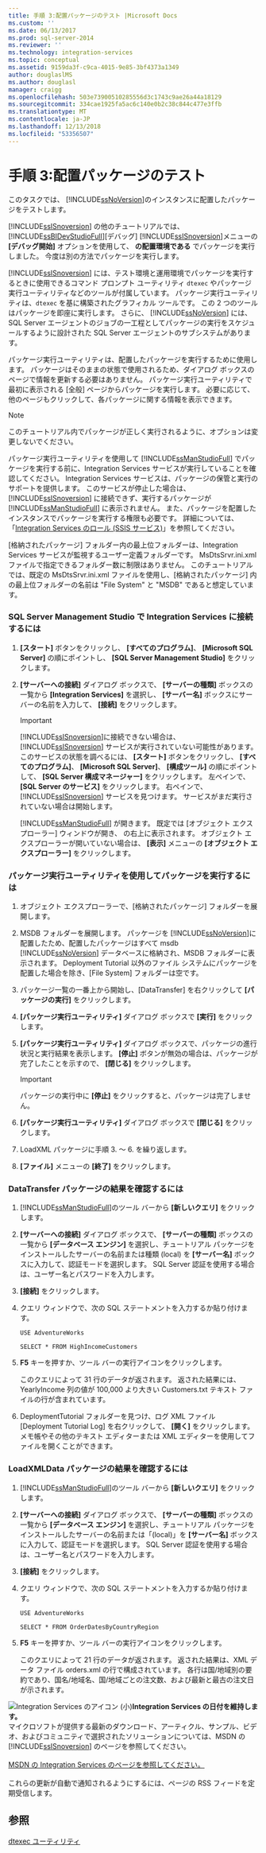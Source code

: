 ```yaml
---
title: 手順 3:配置パッケージのテスト |Microsoft Docs
ms.custom: ''
ms.date: 06/13/2017
ms.prod: sql-server-2014
ms.reviewer: ''
ms.technology: integration-services
ms.topic: conceptual
ms.assetid: 9159da3f-c9ca-4015-9e85-3bf4373a1349
author: douglaslMS
ms.author: douglasl
manager: craigg
ms.openlocfilehash: 503e73900510285556d3c1743c9ae26a44a18129
ms.sourcegitcommit: 334cae1925fa5ac6c140e0b2c38c844c477e3ffb
ms.translationtype: MT
ms.contentlocale: ja-JP
ms.lasthandoff: 12/13/2018
ms.locfileid: "53356507"
---
```

# <a name="step-3-testing-the-deployed-packages"></a>手順 3:配置パッケージのテスト
  このタスクでは、 [!INCLUDE[ssNoVersion](../includes/ssnoversion-md.md)]のインスタンスに配置したパッケージをテストします。  
  
 [!INCLUDE[ssISnoversion](../includes/ssisnoversion-md.md)] の他のチュートリアルでは、 [!INCLUDE[ssBIDevStudioFull](../includes/ssbidevstudiofull-md.md)][デバッグ] [!INCLUDE[ssISnoversion](../includes/ssisnoversion-md.md)]メニューの **[デバッグ開始]** オプションを使用して、 **の配置環境である** でパッケージを実行しました。 今度は別の方法でパッケージを実行します。  
  
 [!INCLUDE[ssISnoversion](../includes/ssisnoversion-md.md)] には、テスト環境と運用環境でパッケージを実行するときに使用できるコマンド プロンプト ユーティリティ `dtexec` やパッケージ実行ユーティリティなどのツールが付属しています。 パッケージ実行ユーティリティは、`dtexec` を基に構築されたグラフィカル ツールです。 この 2 つのツールはパッケージを即座に実行します。 さらに、 [!INCLUDE[ssNoVersion](../includes/ssnoversion-md.md)] には、SQL Server エージェントのジョブの一工程としてパッケージの実行をスケジュールするように設計された SQL Server エージェントのサブシステムがあります。  
  
 パッケージ実行ユーティリティは、配置したパッケージを実行するために使用します。 パッケージはそのままの状態で使用されるため、ダイアログ ボックスのページで情報を更新する必要はありません。 パッケージ実行ユーティリティで最初に表示される [全般] ページからパッケージを実行します。 必要に応じて、他のページもクリックして、各パッケージに関する情報を表示できます。  
  
> [!NOTE]  
>  このチュートリアル内でパッケージが正しく実行されるように、オプションは変更しないでください。  
  
 パッケージ実行ユーティリティを使用して [!INCLUDE[ssManStudioFull](../includes/ssmanstudiofull-md.md)] でパッケージを実行する前に、Integration Services サービスが実行していることを確認してください。 Integration Services サービスは、パッケージの保管と実行のサポートを提供します。 このサービスが停止した場合は、 [!INCLUDE[ssISnoversion](../includes/ssisnoversion-md.md)] に接続できず、実行するパッケージが [!INCLUDE[ssManStudioFull](../includes/ssmanstudiofull-md.md)] に表示されません。 また、パッケージを配置したインスタンスでパッケージを実行する権限も必要です。 詳細については、「[Integration Services のロール &#40;SSIS サービス&#41;](security/integration-services-roles-ssis-service.md)」を参照してください。  
  
 [格納されたパッケージ] フォルダー内の最上位フォルダーは、Integration Services サービスが監視するユーザー定義フォルダーです。 MsDtsSrvr.ini.xml ファイルで指定できるフォルダー数に制限はありません。 このチュートリアルでは、既定の MsDtsSrvr.ini.xml ファイルを使用し、[格納されたパッケージ] 内の最上位フォルダーの名前は "File System" と "MSDB" であると想定しています。  
  
### <a name="to-connect-to-integration-services-in-sql-server-management-studio"></a>SQL Server Management Studio で Integration Services に接続するには  
  
1.  **[スタート]** ボタンをクリックし、 **[すべてのプログラム]**、 **[Microsoft SQL Server]** の順にポイントし、 **[SQL Server Management Studio]** をクリックします。  
  
2.  **[サーバーへの接続]** ダイアログ ボックスで、 **[サーバーの種類]** ボックスの一覧から **[Integration Services]** を選択し、 **[サーバー名]** ボックスにサーバーの名前を入力して、 **[接続]** をクリックします。  
  
    > [!IMPORTANT]  
    >  [!INCLUDE[ssISnoversion](../includes/ssisnoversion-md.md)]に接続できない場合は、 [!INCLUDE[ssISnoversion](../includes/ssisnoversion-md.md)] サービスが実行されていない可能性があります。 このサービスの状態を調べるには、 **[スタート]** ボタンをクリックし、 **[すべてのプログラム]**、 **[Microsoft SQL Server]**、 **[構成ツール]** の順にポイントして、 **[SQL Server 構成マネージャー]** をクリックします。 左ペインで、 **[SQL Server のサービス]** をクリックします。 右ペインで、 [!INCLUDE[ssISnoversion](../includes/ssisnoversion-md.md)] サービスを見つけます。 サービスがまだ実行されていない場合は開始します。  
  
     [!INCLUDE[ssManStudioFull](../includes/ssmanstudiofull-md.md)] が開きます。 既定では [オブジェクト エクスプローラー] ウィンドウが開き、 の右上に表示されます。 オブジェクト エクスプローラーが開いていない場合は、 **[表示]** メニューの **[オブジェクト エクスプローラー]** をクリックします。  
  
### <a name="to-run-the-packages-using-the-execute-package-utility"></a>パッケージ実行ユーティリティを使用してパッケージを実行するには  
  
1.  オブジェクト エクスプローラーで、[格納されたパッケージ] フォルダーを展開します。  
  
2.  MSDB フォルダーを展開します。 パッケージを [!INCLUDE[ssNoVersion](../includes/ssnoversion-md.md)]に配置したため、配置したパッケージはすべて msdb [!INCLUDE[ssNoVersion](../includes/ssnoversion-md.md)] データベースに格納され、MSDB フォルダーに表示されます。 Deployment Tutorial 以外のファイル システムにパッケージを配置した場合を除き、[File System] フォルダーは空です。  
  
3.  パッケージ一覧の一番上から開始し、[DataTransfer] を右クリックして **[パッケージの実行]** をクリックします。  
  
4.  **[パッケージ実行ユーティリティ]** ダイアログ ボックスで **[実行]** をクリックします。  
  
5.  **[パッケージ実行ユーティリティ]** ダイアログ ボックスで、パッケージの進行状況と実行結果を表示します。 **[停止]** ボタンが無効の場合は、パッケージが完了したことを示すので、 **[閉じる]** をクリックします。  
  
    > [!IMPORTANT]  
    >  パッケージの実行中に **[停止]** をクリックすると、パッケージは完了しません。  
  
6.  **[パッケージ実行ユーティリティ]** ダイアログ ボックスで **[閉じる]** をクリックします。  
  
7.  LoadXML パッケージに手順 3. ～ 6. を繰り返します。  
  
8.  **[ファイル]** メニューの **[終了]** をクリックします。  
  
### <a name="to-verify-the-results-of-the-datatransfer-package"></a>DataTransfer パッケージの結果を確認するには  
  
1.  [!INCLUDE[ssManStudioFull](../includes/ssmanstudiofull-md.md)]のツール バーから **[新しいクエリ]** をクリックします。  
  
2.  **[サーバーへの接続]** ダイアログ ボックスで、 **[サーバーの種類]** ボックスの一覧から **[データベース エンジン]** を選択し、チュートリアル パッケージをインストールしたサーバーの名前または種類 (local) を **[サーバー名]** ボックスに入力して、認証モードを選択します。 SQL Server 認証を使用する場合は、ユーザー名とパスワードを入力します。  
  
3.  **[接続]** をクリックします。  
  
4.  クエリ ウィンドウで、次の SQL ステートメントを入力するか貼り付けます。  
  
     `USE AdventureWorks`  
  
     `SELECT * FROM HighIncomeCustomers`  
  
5.  **F5** キーを押すか、ツール バーの実行アイコンをクリックします。  
  
     このクエリによって 31 行のデータが返されます。 返された結果には、YearlyIncome 列の値が 100,000 より大きい Customers.txt テキスト ファイルの行が含まれています。  
  
6.  DeploymentTutorial フォルダーを見つけ、ログ XML ファイル [Deployment Tutorial Log] を右クリックして、 **[開く]** をクリックします。 メモ帳やその他のテキスト エディターまたは XML エディターを使用してファイルを開くことができます。  
  
### <a name="to-verify-the-results-of-the-loadxmldata-package"></a>LoadXMLData パッケージの結果を確認するには  
  
1.  [!INCLUDE[ssManStudioFull](../includes/ssmanstudiofull-md.md)]のツール バーから **[新しいクエリ]** をクリックします。  
  
2.  **[サーバーへの接続]** ダイアログ ボックスで、 **[サーバーの種類]** ボックスの一覧から **[データベース エンジン]** を選択し、チュートリアル パッケージをインストールしたサーバーの名前または「(local)」を **[サーバー名]** ボックスに入力して、認証モードを選択します。 SQL Server 認証を使用する場合は、ユーザー名とパスワードを入力します。  
  
3.  **[接続]** をクリックします。  
  
4.  クエリ ウィンドウで、次の SQL ステートメントを入力するか貼り付けます。  
  
     `USE AdventureWorks`  
  
     `SELECT * FROM OrderDatesByCountryRegion`  
  
5.  **F5** キーを押すか、ツール バーの実行アイコンをクリックします。  
  
     このクエリによって 21 行のデータが返されます。 返された結果は、XML データ ファイル orders.xml の行で構成されています。 各行は国/地域別の要約であり、国名/地域名、国/地域ごとの注文数、および最新と最古の注文日が示されます。  
  
![Integration Services のアイコン (小)](media/dts-16.gif "Integration Services アイコン (小)")**Integration Services の日付を維持します。**<br /> マイクロソフトが提供する最新のダウンロード、アーティクル、サンプル、ビデオ、およびコミュニティで選択されたソリューションについては、MSDN の [!INCLUDE[ssISnoversion](../includes/ssisnoversion-md.md)] のページを参照してください。<br /><br /> [MSDN の Integration Services のページを参照してください。](https://go.microsoft.com/fwlink/?LinkId=136655)<br /><br /> これらの更新が自動で通知されるようにするには、ページの RSS フィードを定期受信します。  
  
## <a name="see-also"></a>参照  
 [dtexec ユーティリティ](packages/dtexec-utility.md)  
  
  
